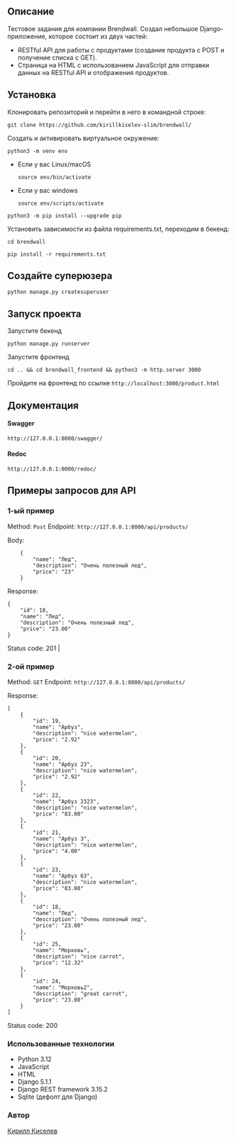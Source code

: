 ## Описание

Тестовое задания для компании Brendwall.
Создал небольшое Django-приложение, которое состоит из двух частей:

- RESTful API для работы с продуктами (создание продукта c POST и получение списка c GET).
- Страница на HTML с использованием JavaScript для отправки данных на RESTful API и отображения продуктов.


## Установка

Клонировать репозиторий и перейти в него в командной строке:

```
git clone https://github.com/kirillkiselev-slim/brendwall/
```

Cоздать и активировать виртуальное окружение:

```
python3 -m venv env
```

* Если у вас Linux/macOS

    ```
    source env/bin/activate
    ```

* Если у вас windows

    ```
    source env/scripts/activate
    ```

```
python3 -m pip install --upgrade pip
```

Установить зависимости из файла requirements.txt, переходим в бекенд:

```
cd brendwall
```

```
pip install -r requirements.txt
```

## Создайте суперюзера

```
python manage.py createsuperuser
```

## Запуск проекта 
Запустите бекенд

```
python manage.py runserver
```

Запустите фронтенд

```
cd .. && cd brendwall_frontend && python3 -m http.server 3000
```

Пройдите на фронтенд по ссылке `http://localhost:3000/product.html`


## Документация

#### Swagger
`http://127.0.0.1:8000/swagger/`

#### Redoc
`http://127.0.0.1:8000/redoc/`

## Примеры запросов для API

### 1-ый пример
Method: `Post`
Endpoint: `http://127.0.0.1:8000/api/products/`

Body: 

```
    {   
        "name": "Лед",
        "description": "Очень полезный лед",
        "price": "23"
    }
```

Response: 

```
{
    "id": 18,
    "name": "Лед",
    "description": "Очень полезный лед",
    "price": "23.00"
}
```

Status code: 201
|

### 2-ой пример

Method: `GET`
Endpoint: `http://127.0.0.1:8000/api/products/`

Response: 

```
[
    {
        "id": 19,
        "name": "Арбуз",
        "description": "nice watermelon",
        "price": "2.92"
    },
    {
        "id": 20,
        "name": "Арбуз 23",
        "description": "nice watermelon",
        "price": "2.92"
    },
    {
        "id": 22,
        "name": "Арбуз 2323",
        "description": "nice watermelon",
        "price": "83.00"
    },
    {
        "id": 21,
        "name": "Арбуз 3",
        "description": "nice watermelon",
        "price": "4.00"
    },
    {
        "id": 23,
        "name": "Арбуз 63",
        "description": "nice watermelon",
        "price": "83.00"
    },
    {
        "id": 18,
        "name": "Лед",
        "description": "Очень полезный лед",
        "price": "23.00"
    },
    {
        "id": 25,
        "name": "Морковь",
        "description": "nice carrot",
        "price": "12.32"
    },
    {
        "id": 24,
        "name": "Морковь2",
        "description": "great carrot",
        "price": "23.00"
    }
]
```

Status code: 200


### Использованные технологии

* Python 3.12
* JavaScript
* HTML
* Django 5.1.1
* Django REST framework 3.15.2 
* Sqlite (дефолт для Django)

### Автор

[Кирилл Киселев](https://github.com/kirillkiselev-slim)

